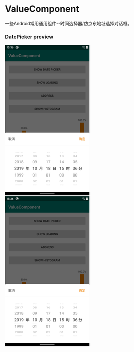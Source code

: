 # ValueComponent
一些Android常用通用组件--时间选择器/仿京东地址选择对话框。

### DatePicker preview
<img src="screenshot/preview01.png" width="270" height="480" />  <img src="screenshot/preview01.png" width="270" height="480" />